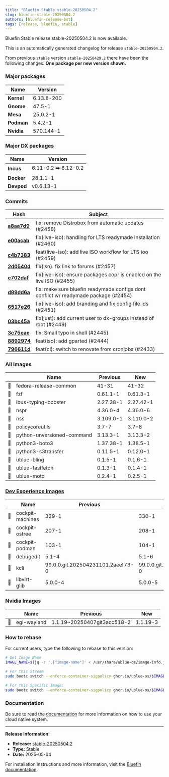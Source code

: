 ```yaml
---
title: "Bluefin Stable stable-20250504.2"
slug: bluefin-stable-20250504.2
authors: [bluefin-release-bot]
tags: [release, bluefin, stable]
---
```


Bluefin Stable release stable-20250504.2 is now available.

<!--truncate-->

This is an automatically generated changelog for release `stable-20250504.2`.

From previous `stable` version `stable-20250429.2` there have been the following changes. **One package per new version shown.**

### Major packages

| Name       | Version    |
| ---------- | ---------- |
| **Kernel** | 6.13.8-200 |
| **Gnome**  | 47.5-1     |
| **Mesa**   | 25.0.2-1   |
| **Podman** | 5.4.2-1    |
| **Nvidia** | 570.144-1  |

### Major DX packages

| Name       | Version              |
| ---------- | -------------------- |
| **Incus**  | 6.11-0.2 ➡️ 6.12-0.2 |
| **Docker** | 28.1.1-1             |
| **Devpod** | v0.6.13-1            |

### Commits

| Hash                                                                                               | Subject                                                                             |
| -------------------------------------------------------------------------------------------------- | ----------------------------------------------------------------------------------- |
| **[a8aa7d9](https://github.com/ublue-os/bluefin/commit/a8aa7d9048fe41e3adf1b56bfb944a40b0da383d)** | fix: remove Distrobox from automatic updates (#2458)                                |
| **[e00acab](https://github.com/ublue-os/bluefin/commit/e00acab1a3e86d357dc8a63cf4ffeb3c7a8ff283)** | fix(live-iso): handling for LTS readymade installation (#2460)                      |
| **[c4b7383](https://github.com/ublue-os/bluefin/commit/c4b7383fb4c63d90240bb1dbf1454cb178310f48)** | feat(live-iso): add live ISO workflow for LTS too (#2459)                           |
| **[2d0540d](https://github.com/ublue-os/bluefin/commit/2d0540dce6ad0e3f20aa5d78afaaecf2fa8d5506)** | fix(iso): fix link to forums (#2457)                                                |
| **[e702daf](https://github.com/ublue-os/bluefin/commit/e702daf3f2699b3d503082a52220e0aadb95ade1)** | fix(live-iso): ensure packages copr is enabled on the live ISO (#2455)              |
| **[d89dd6a](https://github.com/ublue-os/bluefin/commit/d89dd6a6f30257c7e684d8a212b2035edd82a3f6)** | fix: make sure bluefin readymade configs dont conflict w/ readymade package (#2454) |
| **[6517e26](https://github.com/ublue-os/bluefin/commit/6517e26c37ce6e96232d6618fc32910f3a919771)** | fix(live-iso): add branding and fix config file ids (#2451)                         |
| **[03bc45a](https://github.com/ublue-os/bluefin/commit/03bc45ab5487ce35d42da2518b51636c91765ab2)** | fix(just): add current user to dx-groups instead of root (#2449)                    |
| **[3c75eac](https://github.com/ublue-os/bluefin/commit/3c75eac59184afbe89250f2a4eaaf4c748b23ec8)** | fix: Small typo in shell (#2445)                                                    |
| **[8892974](https://github.com/ublue-os/bluefin/commit/88929748ce9e1feeec118f8f842eeb1dcad8e469)** | feat(iso): add gparted (#2444)                                                      |
| **[796611d](https://github.com/ublue-os/bluefin/commit/796611d7b9174d96126ada88df5ccf5f57705fe8)** | feat(ci): switch to renovate from cronjobs (#2433)                                  |

### All Images

|     | Name                       | Previous  | New       |
| --- | -------------------------- | --------- | --------- |
| 🔄  | fedora-release-common      | 41-31     | 41-32     |
| 🔄  | fzf                        | 0.61.1-1  | 0.61.3-1  |
| 🔄  | ibus-typing-booster        | 2.27.38-1 | 2.27.42-1 |
| 🔄  | nspr                       | 4.36.0-4  | 4.36.0-6  |
| 🔄  | nss                        | 3.109.0-1 | 3.110.0-2 |
| 🔄  | policycoreutils            | 3.7-7     | 3.7-8     |
| 🔄  | python-unversioned-command | 3.13.3-1  | 3.13.3-2  |
| 🔄  | python3-boto3              | 1.37.38-1 | 1.38.5-1  |
| 🔄  | python3-s3transfer         | 0.11.5-1  | 0.12.0-1  |
| 🔄  | ublue-bling                | 0.1.5-1   | 0.1.6-1   |
| 🔄  | ublue-fastfetch            | 0.1.3-1   | 0.1.4-1   |
| 🔄  | ublue-motd                 | 0.2.4-1   | 0.2.5-1   |

### [Dev Experience Images](https://docs.projectbluefin.io/bluefin-dx)

|     | Name             | Previous                          | New                               |
| --- | ---------------- | --------------------------------- | --------------------------------- |
| 🔄  | cockpit-machines | 329-1                             | 330-1                             |
| 🔄  | cockpit-ostree   | 207-1                             | 208-1                             |
| 🔄  | cockpit-podman   | 103-1                             | 104-1                             |
| 🔄  | debugedit        | 5.1-4                             | 5.1-6                             |
| 🔄  | kcli             | 99.0.0.git.202504231101.2aeef73-0 | 99.0.0.git.202505010909.9ca5237-0 |
| 🔄  | libvirt-glib     | 5.0.0-4                           | 5.0.0-5                           |

### Nvidia Images

|     | Name        | Previous                    | New      |
| --- | ----------- | --------------------------- | -------- |
| 🔄  | egl-wayland | 1.1.19~20250407git3acc518-2 | 1.1.19-3 |

### How to rebase

For current users, type the following to rebase to this version:

```bash
# Get Image Name
IMAGE_NAME=$(jq -r '.["image-name"]' < /usr/share/ublue-os/image-info.json)

# For this Stream
sudo bootc switch --enforce-container-sigpolicy ghcr.io/ublue-os/$IMAGE_NAME:stable

# For this Specific Image:
sudo bootc switch --enforce-container-sigpolicy ghcr.io/ublue-os/$IMAGE_NAME:stable-20250504.2
```

### Documentation

Be sure to read the [documentation](https://docs.projectbluefin.io/) for more information
on how to use your cloud native system.

---

**Release Information:**

- **Release:** [stable-20250504.2](https://github.com/ublue-os/bluefin/releases/tag/stable-20250504.2)
- **Type:** Stable
- **Date:** 2025-05-04

For installation instructions and more information, visit the [Bluefin documentation](https://docs.projectbluefin.io/).
